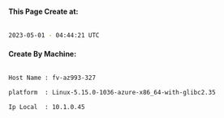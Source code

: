 
   
#### This Page Create at:

```bash

2023-05-01 - 04:44:21 UTC

```

#### Create By Machine:

```bash

Host Name : fv-az993-327

platform  : Linux-5.15.0-1036-azure-x86_64-with-glibc2.35

Ip Local  : 10.1.0.45

```

